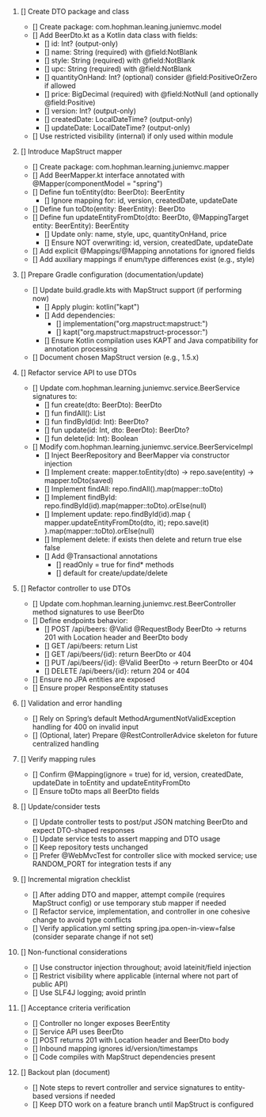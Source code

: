 1. [] Create DTO package and class
   - [] Create package: com.hophman.leaning.juniemvc.model
   - [] Add BeerDto.kt as a Kotlin data class with fields:
     - [] id: Int? (output-only)
     - [] name: String (required) with @field:NotBlank
     - [] style: String (required) with @field:NotBlank
     - [] upc: String (required) with @field:NotBlank
     - [] quantityOnHand: Int? (optional) consider @field:PositiveOrZero if allowed
     - [] price: BigDecimal (required) with @field:NotNull (and optionally @field:Positive)
     - [] version: Int? (output-only)
     - [] createdDate: LocalDateTime? (output-only)
     - [] updateDate: LocalDateTime? (output-only)
   - [] Use restricted visibility (internal) if only used within module

2. [] Introduce MapStruct mapper
   - [] Create package: com.hophman.learning.juniemvc.mapper
   - [] Add BeerMapper.kt interface annotated with @Mapper(componentModel = "spring")
   - [] Define fun toEntity(dto: BeerDto): BeerEntity
     - [] Ignore mapping for: id, version, createdDate, updateDate
   - [] Define fun toDto(entity: BeerEntity): BeerDto
   - [] Define fun updateEntityFromDto(dto: BeerDto, @MappingTarget entity: BeerEntity): BeerEntity
     - [] Update only: name, style, upc, quantityOnHand, price
     - [] Ensure NOT overwriting: id, version, createdDate, updateDate
   - [] Add explicit @Mappings/@Mapping annotations for ignored fields
   - [] Add auxiliary mappings if enum/type differences exist (e.g., style)

3. [] Prepare Gradle configuration (documentation/update)
   - [] Update build.gradle.kts with MapStruct support (if performing now)
     - [] Apply plugin: kotlin("kapt")
     - [] Add dependencies:
       - [] implementation("org.mapstruct:mapstruct:<version>")
       - [] kapt("org.mapstruct:mapstruct-processor:<version>")
     - [] Ensure Kotlin compilation uses KAPT and Java compatibility for annotation processing
   - [] Document chosen MapStruct version (e.g., 1.5.x)

4. [] Refactor service API to use DTOs
   - [] Update com.hophman.learning.juniemvc.service.BeerService signatures to:
     - [] fun create(dto: BeerDto): BeerDto
     - [] fun findAll(): List<BeerDto>
     - [] fun findById(id: Int): BeerDto?
     - [] fun update(id: Int, dto: BeerDto): BeerDto?
     - [] fun delete(id: Int): Boolean
   - [] Modify com.hophman.learning.juniemvc.service.BeerServiceImpl
     - [] Inject BeerRepository and BeerMapper via constructor injection
     - [] Implement create: mapper.toEntity(dto) -> repo.save(entity) -> mapper.toDto(saved)
     - [] Implement findAll: repo.findAll().map(mapper::toDto)
     - [] Implement findById: repo.findById(id).map(mapper::toDto).orElse(null)
     - [] Implement update: repo.findById(id).map { mapper.updateEntityFromDto(dto, it); repo.save(it) }.map(mapper::toDto).orElse(null)
     - [] Implement delete: if exists then delete and return true else false
     - [] Add @Transactional annotations
       - [] readOnly = true for find* methods
       - [] default for create/update/delete

5. [] Refactor controller to use DTOs
   - [] Update com.hophman.learning.juniemvc.rest.BeerController method signatures to use BeerDto
   - [] Define endpoints behavior:
     - [] POST /api/beers: @Valid @RequestBody BeerDto -> returns 201 with Location header and BeerDto body
     - [] GET /api/beers: return List<BeerDto>
     - [] GET /api/beers/{id}: return BeerDto or 404
     - [] PUT /api/beers/{id}: @Valid BeerDto -> return BeerDto or 404
     - [] DELETE /api/beers/{id}: return 204 or 404
   - [] Ensure no JPA entities are exposed
   - [] Ensure proper ResponseEntity statuses

6. [] Validation and error handling
   - [] Rely on Spring’s default MethodArgumentNotValidException handling for 400 on invalid input
   - [] (Optional, later) Prepare @RestControllerAdvice skeleton for future centralized handling

7. [] Verify mapping rules
   - [] Confirm @Mapping(ignore = true) for id, version, createdDate, updateDate in toEntity and updateEntityFromDto
   - [] Ensure toDto maps all BeerDto fields

8. [] Update/consider tests
   - [] Update controller tests to post/put JSON matching BeerDto and expect DTO-shaped responses
   - [] Update service tests to assert mapping and DTO usage
   - [] Keep repository tests unchanged
   - [] Prefer @WebMvcTest for controller slice with mocked service; use RANDOM_PORT for integration tests if any

9. [] Incremental migration checklist
   - [] After adding DTO and mapper, attempt compile (requires MapStruct config) or use temporary stub mapper if needed
   - [] Refactor service, implementation, and controller in one cohesive change to avoid type conflicts
   - [] Verify application.yml setting spring.jpa.open-in-view=false (consider separate change if not set)

10. [] Non-functional considerations
    - [] Use constructor injection throughout; avoid lateinit/field injection
    - [] Restrict visibility where applicable (internal where not part of public API)
    - [] Use SLF4J logging; avoid println

11. [] Acceptance criteria verification
    - [] Controller no longer exposes BeerEntity
    - [] Service API uses BeerDto
    - [] POST returns 201 with Location header and BeerDto body
    - [] Inbound mapping ignores id/version/timestamps
    - [] Code compiles with MapStruct dependencies present

12. [] Backout plan (document)
    - [] Note steps to revert controller and service signatures to entity-based versions if needed
    - [] Keep DTO work on a feature branch until MapStruct is configured